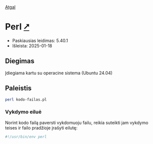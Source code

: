 [Atgal](./readme.md)

# Perl [&#x2B67;](https://www.perl.org/)

* Paskiausias leidimas: 5.40.1
* Išleista: 2025-01-18

## Diegimas

Įdiegiama kartu su operacine sistema (Ubuntu 24.04)

## Paleistis

```bash
perl kodo-failas.pl
```

### Vykdymo eiluė

Norint kodo failą paversti vykdomuoju failu, reikia suteikti jam vykdymo teises ir failo pradžioje įrašyti eilutę:

```bash
#!/usr/bin/env perl
```
